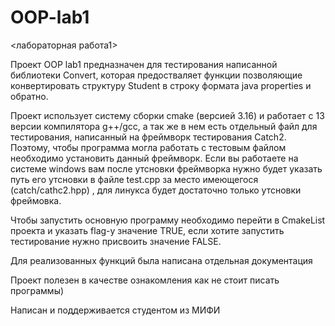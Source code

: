 # OOP-lab1
<лабораторная работа1>

Проект OOP lab1 предназначен для тестирования написанной библиотеки Convert, которая предостваляет функции позволяющие конвертировать структуру Student
в строку формата  java properties и обратно.

Проект использует систему сборки cmake (версией 3.16) и работает с 13 версии компилятора g++/gcc, а так же в нем есть отдельный файл для тестирования, написанный на фреймворк тестирования Catch2. Поэтому, чтобы
программа могла работать с тестовым файлом необходимо установить данный фреймворк. Если вы работаете на системе windows вам после утсновки
фреймворка нужно будет указать путь его утсновки в файле test.cpp за место имеющегося (catch/cathc2.hpp) , для линукса будет достаточно только утсновки фреймовка.

Чтобы запустить основную программу необходимо перейти в CmakeList проекта и указать flag-у значение TRUE, если хотите запустить тестирование
нужно присвоить значение FALSE.

Для реализованных функций была написана отдельная документация

Проект полезен в качестве ознакомления как не стоит писать программы)

Написан и поддерживается студентом из МИФИ
